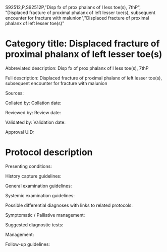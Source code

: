 S92512,P,S92512P,"Disp fx of prox phalanx of l less toe(s), 7thP", "Displaced fracture of proximal phalanx of left lesser toe(s), subsequent encounter for fracture with malunion","Displaced fracture of proximal phalanx of left lesser toe(s)"
# Category title: Displaced fracture of proximal phalanx of left lesser toe(s)

Abbreviated description: Disp fx of prox phalanx of l less toe(s), 7thP

Full description: Displaced fracture of proximal phalanx of left lesser toe(s), subsequent encounter for fracture with malunion

Sources:

Collated by:
Collation date:

Reviewed by:
Review date:

Validated by:
Validation date:

Approval UID:

# Protocol description

Presenting conditions:

History capture guidelines:

General examination guidelines:

Systemic examination guidelines:

Possible differential diagnoses with links to related protocols:

Symptomatic / Palliative management:

Suggested diagnostic tests:

Management:

Follow-up guidelines:
